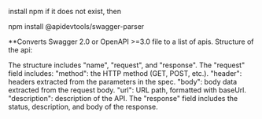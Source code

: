 install npm if it does not exist, then

npm install @apidevtools/swagger-parser

**Converts Swagger 2.0 or OpenAPI >=3.0 file to a list of apis.
Structure of the api:

The structure includes "name", "request", and "response".
The "request" field includes:
"method": the HTTP method (GET, POST, etc.).
"header": headers extracted from the parameters in the spec.
"body": body data extracted from the request body.
"url": URL path, formatted with baseUrl.
"description": description of the API.
The "response" field includes the status, description, and body of the response.

